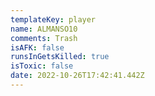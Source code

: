 ```yaml
---
templateKey: player
name: ALMANSO10
comments: Trash
isAFK: false
runsInGetsKilled: true
isToxic: false
date: 2022-10-26T17:42:41.442Z
---
```

